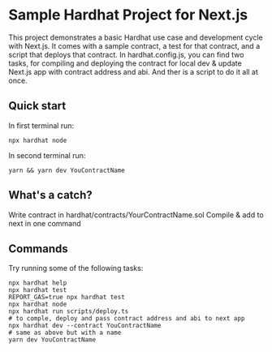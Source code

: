 # Sample Hardhat Project for Next.js

This project demonstrates a basic Hardhat use case and development cycle with Next.js.
It comes with a sample contract, a test for that contract, and a script that deploys that contract.
In hardhat.config.js, you can find two tasks, for compiling and deploying the contract for local dev & update Next.js app with contract address and abi.
And ther is a script to do it all at once.

## Quick start

In first terminal run:

```shell
npx hardhat node
```

In second terminal run:

```shell
yarn && yarn dev YouContractName
```

## What's a catch?

Write contract in hardhat/contracts/YourContractName.sol
Compile & add to next in one command

## Commands

Try running some of the following tasks:

```shell
npx hardhat help
npx hardhat test
REPORT_GAS=true npx hardhat test
npx hardhat node
npx hardhat run scripts/deploy.ts
# to comple, deploy and pass contract address and abi to next app
npx hardhat dev --contract YouContractName
# same as above but with a name
yarn dev YouContractName
```
